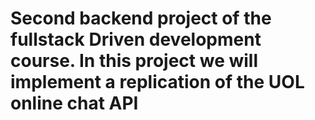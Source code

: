 # Second backend project of the fullstack Driven development course. In this project we will implement a replication of the UOL online chat API